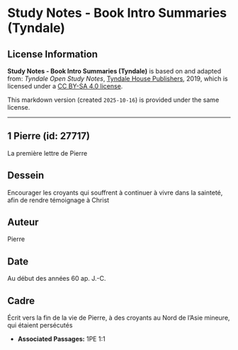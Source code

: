 # Study Notes - Book Intro Summaries (Tyndale)

## License Information

**Study Notes - Book Intro Summaries (Tyndale)** is based on and adapted from: _Tyndale Open Study Notes_, [Tyndale House Publishers](https://tyndaleopenresources.com/), 2019, which is licensed under a [CC BY-SA 4.0 license](https://creativecommons.org/licenses/by-sa/4.0/legalcode.en).

This markdown version (created `2025-10-16`) is provided under the same license.



--------------------------------

## 1 Pierre (id: 27717)

La première lettre de Pierre

Dessein
-------

Encourager les croyants qui souffrent à continuer à vivre dans la sainteté, afin de rendre témoignage à Christ

Auteur
------

Pierre

Date
----

Au début des années 60 ap. J.\-C.

Cadre
-----

Écrit vers la fin de la vie de Pierre, à des croyants au Nord de l’Asie mineure, qui étaient persécutés

* **Associated Passages:** 1PE 1:1

